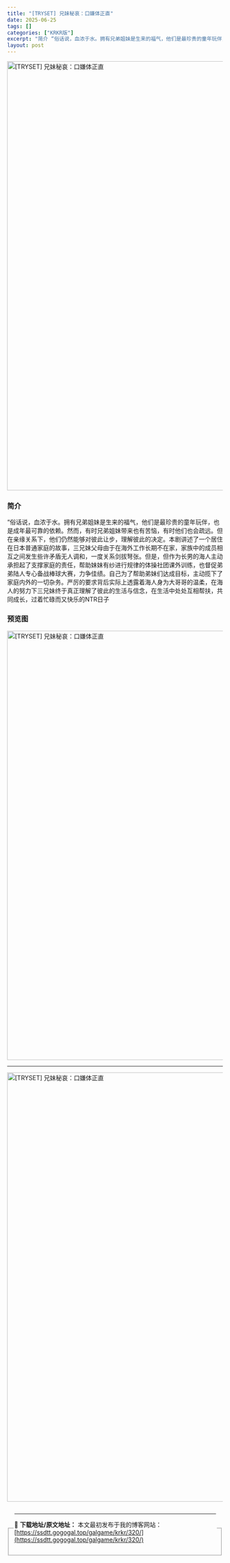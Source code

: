 ```yaml
---
title: "[TRYSET] 兄妹秘哀：口嫌体正直"
date: 2025-06-25
tags: []
categories: ["KRKR版"]
excerpt: "简介 “俗话说，血浓于水。拥有兄弟姐妹是生来的福气，他们是最珍贵的童年玩伴，也是成年最可靠的依赖。然而，有时兄弟姐妹带来也有苦恼，有时他们也会疏远。但在亲缘关系下，他们仍然能够对彼此让步，理解彼此的决定。本剧讲述了一个居住在日本普通家庭的故事，三兄妹父母由于在海外工作长期不在家，家族中的成员相互之间&hellip;"
layout: post
---
```


<p><img decoding="async" style="display: block; margin-left: auto; margin-right: auto; width: 1000px;" src="https://ssdtt.gogogal.top/wp-content/uploads/2025/06/d17e3-00.webp" alt="[TRYSET] 兄妹秘哀：口嫌体正直" /></p>
<div>
<h3>简介</h3>
</div>
<p>“俗话说，血浓于水。拥有兄弟姐妹是生来的福气，他们是最珍贵的童年玩伴，也是成年最可靠的依赖。然而，有时兄弟姐妹带来也有苦恼，有时他们也会疏远。但在亲缘关系下，他们仍然能够对彼此让步，理解彼此的决定。本剧讲述了一个居住在日本普通家庭的故事，三兄妹父母由于在海外工作长期不在家，家族中的成员相互之间发生些许矛盾无人调和，一度关系剑拔弩张。但是，但作为长男的海人主动承担起了支撑家庭的责任，帮助妹妹有纱进行规律的体操社团课外训练，也督促弟弟陆人专心备战棒球大赛，力争佳绩。自己为了帮助弟妹们达成目标，主动揽下了家庭内外的一切杂务。严厉的要求背后实际上透露着海人身为大哥哥的温柔，在海人的努力下三兄妹终于真正理解了彼此的生活与信念，在生活中处处互相帮扶，共同成长，过着忙碌而又快乐的NTR日子</p>
<h3>预览图</h3>
<p><img decoding="async" style="display: block; margin-left: auto; margin-right: auto; width: 1000px;" src="https://ssdtt.gogogal.top/wp-content/uploads/2025/06/97001-01.webp" alt="[TRYSET] 兄妹秘哀：口嫌体正直" /></p>
<hr />
<p><img decoding="async" style="display: block; margin-left: auto; margin-right: auto; width: 1000px;" src="https://ssdtt.gogogal.top/wp-content/uploads/2025/06/55fba-02.webp" alt="[TRYSET] 兄妹秘哀：口嫌体正直" /></p>
<div></div>
<fieldset>
<legend>


---
📖 **下载地址/原文地址：** 本文最初发布于我的博客网站：[https://ssdtt.gogogal.top/galgame/krkr/320/](https://ssdtt.gogogal.top/galgame/krkr/320/)
